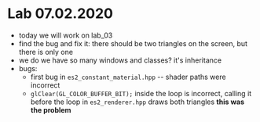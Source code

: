 # Lab 07.02.2020

- today we will work on lab_03
- find the bug and fix it: there should be two triangles on the screen, but
there is only one
- we do we have so many windows and classes? it's inheritance
- bugs:
    - first bug in `es2_constant_material.hpp` -- shader paths were incorrect
    - `glClear(GL_COLOR_BUFFER_BIT);` inside the loop is incorrect, calling it
    before the loop in `es2_renderer.hpp` draws both triangles __this was the
    problem__

